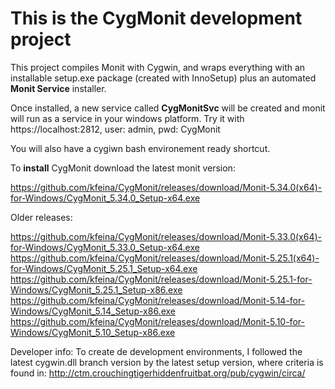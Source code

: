 # This is the CygMonit development project

This project compiles Monit with Cygwin, and wraps everything with an installable setup.exe package (created with InnoSetup) plus an automated **Monit Service** installer. 

Once installed, a new service called **CygMonitSvc** will be created and monit will run as a service in your windows platform. 
Try it with https://localhost:2812, user: admin, pwd: CygMonit

You will also have a cygiwn bash environement ready shortcut.

To **install** CygMonit download the latest monit version: 

https://github.com/kfeina/CygMonit/releases/download/Monit-5.34.0(x64)-for-Windows/CygMonit_5.34.0_Setup-x64.exe

Older releases: 

https://github.com/kfeina/CygMonit/releases/download/Monit-5.33.0(x64)-for-Windows/CygMonit_5.33.0_Setup-x64.exe
https://github.com/kfeina/CygMonit/releases/download/Monit-5.25.1(x64)-for-Windows/CygMonit_5.25.1_Setup-x64.exe
https://github.com/kfeina/CygMonit/releases/download/Monit-5.25.1-for-Windows/CygMonit_5.25.1_Setup-x86.exe
https://github.com/kfeina/CygMonit/releases/download/Monit-5.14-for-Windows/CygMonit_5.14_Setup-x86.exe
https://github.com/kfeina/CygMonit/releases/download/Monit-5.10-for-Windows/CygMonit_5.10_Setup-x86.exe


Developer info:
To create de development environments, I followed the latest cygwin.dll branch version by the latest setup version, where criteria is found in: 
http://ctm.crouchingtigerhiddenfruitbat.org/pub/cygwin/circa/

